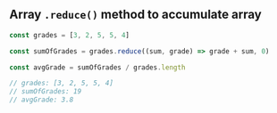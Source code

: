 ## Array `.reduce()` method to accumulate array

```js
const grades = [3, 2, 5, 5, 4]

const sumOfGrades = grades.reduce((sum, grade) => grade + sum, 0)

const avgGrade = sumOfGrades / grades.length

// grades: [3, 2, 5, 5, 4]
// sumOfGrades: 19
// avgGrade: 3.8
```
